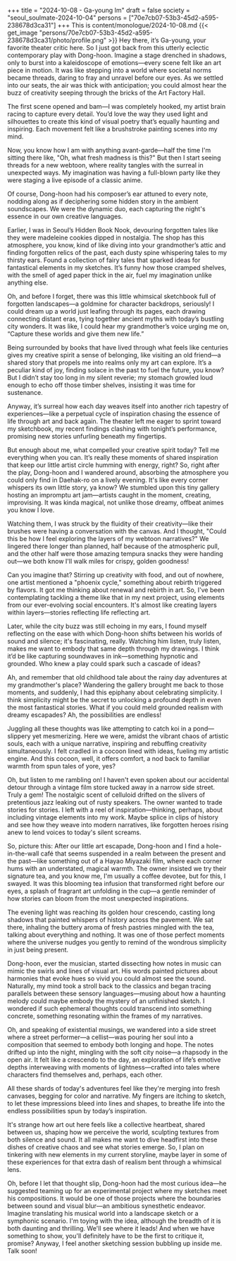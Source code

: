 +++
title = "2024-10-08 - Ga-young Im"
draft = false
society = "seoul_soulmate-2024-10-04"
persons = ["70e7cb07-53b3-45d2-a595-238678d3ca31"]
+++
This is content/monologue/2024-10-08.md
{{< get_image "persons/70e7cb07-53b3-45d2-a595-238678d3ca31/photo/profile.png" >}}
Hey there, it’s Ga-young, your favorite theater critic here.
So I just got back from this utterly eclectic contemporary play with Dong-hoon. Imagine a stage drenched in shadows, only to burst into a kaleidoscope of emotions—every scene felt like an art piece in motion. It was like stepping into a world where societal norms became threads, daring to fray and unravel before our eyes. As we settled into our seats, the air was thick with anticipation; you could almost hear the buzz of creativity seeping through the bricks of the Art Factory Hall.

The first scene opened and bam—I was completely hooked, my artist brain racing to capture every detail. You’d love the way they used light and silhouettes to create this kind of visual poetry that’s equally haunting and inspiring. Each movement felt like a brushstroke painting scenes into my mind.

Now, you know how I am with anything avant-garde—half the time I'm sitting there like, "Oh, what fresh madness is this?" But then I start seeing threads for a new webtoon, where reality tangles with the surreal in unexpected ways. My imagination was having a full-blown party like they were staging a live episode of a classic anime.

Of course, Dong-hoon had his composer’s ear attuned to every note, nodding along as if deciphering some hidden story in the ambient soundscapes. We were the dynamic duo, each capturing the night's essence in our own creative languages.

Earlier, I was in Seoul’s Hidden Book Nook, devouring forgotten tales like they were madeleine cookies dipped in nostalgia. The shop has this atmosphere, you know, kind of like diving into your grandmother’s attic and finding forgotten relics of the past, each dusty spine whispering tales to my thirsty ears. Found a collection of fairy tales that sparked ideas for fantastical elements in my sketches. It’s funny how those cramped shelves, with the smell of aged paper thick in the air, fuel my imagination unlike anything else.

Oh, and before I forget, there was this little whimsical sketchbook full of forgotten landscapes—a goldmine for character backdrops, seriously! I could dream up a world just leafing through its pages, each drawing connecting distant eras, tying together ancient myths with today’s bustling city wonders. It was like, I could hear my grandmother’s voice urging me on, “Capture these worlds and give them new life.”

Being surrounded by books that have lived through what feels like centuries gives my creative spirit a sense of belonging, like visiting an old friend—a shared story that propels me into realms only my art can explore. It’s a peculiar kind of joy, finding solace in the past to fuel the future, you know? But I didn’t stay too long in my silent reverie; my stomach growled loud enough to echo off those timber shelves, insisting it was time for sustenance.

Anyway, it’s surreal how each day weaves itself into another rich tapestry of experiences—like a perpetual cycle of inspiration chasing the essence of life through art and back again. The theater left me eager to sprint toward my sketchbook, my recent findings clashing with tonight’s performance, promising new stories unfurling beneath my fingertips.

But enough about me, what compelled your creative spirit today? Tell me everything when you can. It’s really these moments of shared inspiration that keep our little artist circle humming with energy, right?
So, right after the play, Dong-hoon and I wandered around, absorbing the atmosphere you could only find in Daehak-ro on a lively evening. It's like every corner whispers its own little story, ya know? We stumbled upon this tiny gallery hosting an impromptu art jam—artists caught in the moment, creating, improvising. It was kinda magical, not unlike those dreamy, offbeat animes you know I love.

Watching them, I was struck by the fluidity of their creativity—like their brushes were having a conversation with the canvas. And I thought, "Could this be how I feel exploring the layers of my webtoon narratives?" We lingered there longer than planned, half because of the atmospheric pull, and the other half were those amazing tempura snacks they were handing out—we both know I'll walk miles for crispy, golden goodness!

Can you imagine that? Stirring up creativity with food, and out of nowhere, one artist mentioned a "phoenix cycle," something about rebirth triggered by flavors. It got me thinking about renewal and rebirth in art. So, I've been contemplating tackling a theme like that in my next project, using elements from our ever-evolving social encounters. It's almost like creating layers within layers—stories reflecting life reflecting art.

Later, while the city buzz was still echoing in my ears, I found myself reflecting on the ease with which Dong-hoon shifts between his worlds of sound and silence; it's fascinating, really. Watching him listen, truly listen, makes me want to embody that same depth through my drawings. I think it’d be like capturing soundwaves in ink—something hypnotic and grounded. Who knew a play could spark such a cascade of ideas?

Ah, and remember that old childhood tale about the rainy day adventures at my grandmother's place? Wandering the gallery brought me back to those moments, and suddenly, I had this epiphany about celebrating simplicity. I think simplicity might be the secret to unlocking a profound depth in even the most fantastical stories. What if you could meld grounded realism with dreamy escapades? Ah, the possibilities are endless!

Juggling all these thoughts was like attempting to catch koi in a pond—slippery yet mesmerizing. Here we were, amidst the vibrant chaos of artistic souls, each with a unique narrative, inspiring and rebuffing creativity simultaneously. I felt cradled in a cocoon lined with ideas, fueling my artistic engine. And this cocoon, well, it offers comfort, a nod back to familiar warmth from spun tales of yore, yes?

Oh, but listen to me rambling on! I haven't even spoken about our accidental detour through a vintage film store tucked away in a narrow side street. Truly a gem! The nostalgic scent of celluloid drifted on the slivers of pretentious jazz leaking out of rusty speakers. The owner wanted to trade stories for stories. I left with a reel of inspiration—thinking, perhaps, about including vintage elements into my work. Maybe splice in clips of history and see how they weave into modern narratives, like forgotten heroes rising anew to lend voices to today's silent screams.

So, picture this: After our little art escapade, Dong-hoon and I find a hole-in-the-wall café that seems suspended in a realm between the present and the past—like something out of a Hayao Miyazaki film, where each corner hums with an understated, magical warmth. The owner insisted we try their signature tea, and you know me, I'm usually a coffee devotee, but for this, I swayed. It was this blooming tea infusion that transformed right before our eyes, a splash of fragrant art unfolding in the cup—a gentle reminder of how stories can bloom from the most unexpected inspirations.

The evening light was reaching its golden hour crescendo, casting long shadows that painted whispers of history across the pavement. We sat there, inhaling the buttery aroma of fresh pastries mingled with the tea, talking about everything and nothing. It was one of those perfect moments where the universe nudges you gently to remind of the wondrous simplicity in just being present. 

Dong-hoon, ever the musician, started dissecting how notes in music can mimic the swirls and lines of visual art. His words painted pictures about harmonies that evoke hues so vivid you could almost see the sound. Naturally, my mind took a stroll back to the classics and began tracing parallels between these sensory languages—musing about how a haunting melody could maybe embody the mystery of an unfinished sketch. I wondered if such ephemeral thoughts could transcend into something concrete, something resonating within the frames of my narratives.

Oh, and speaking of existential musings, we wandered into a side street where a street performer—a cellist—was pouring her soul into a composition that seemed to embody both longing and hope. The notes drifted up into the night, mingling with the soft city noise—a rhapsody in the open air. It felt like a crescendo to the day, an exploration of life’s emotive depths interweaving with moments of lightness—crafted into tales where characters find themselves and, perhaps, each other.

All these shards of today's adventures feel like they're merging into fresh canvases, begging for color and narrative. My fingers are itching to sketch, to let these impressions bleed into lines and shapes, to breathe life into the endless possibilities spun by today’s inspiration. 

It's strange how art out here feels like a collective heartbeat, shared between us, shaping how we perceive the world, sculpting textures from both silence and sound. It all makes me want to dive headfirst into these dishes of creative chaos and see what stories emerge. So, I plan on tinkering with new elements in my current storyline, maybe layer in some of these experiences for that extra dash of realism bent through a whimsical lens.

Oh, before I let that thought slip, Dong-hoon had the most curious idea—he suggested teaming up for an experimental project where my sketches meet his compositions. It would be one of those projects where the boundaries between sound and visual blur—an ambitious synesthetic endeavor. Imagine translating his musical world into a landscape sketch or a symphonic scenario. I'm toying with the idea, although the breadth of it is both daunting and thrilling. We'll see where it leads! And when we have something to show, you'll definitely have to be the first to critique it, promise?
Anyway, I feel another sketching session bubbling up inside me. Talk soon!
